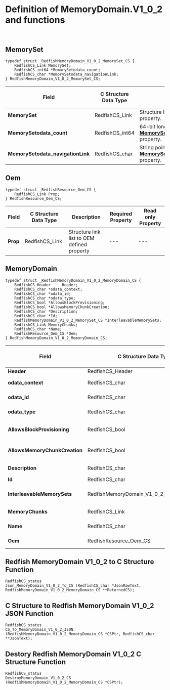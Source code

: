 # Definition of MemoryDomain.V1_0_2 and functions<br><br>

## MemorySet
    typedef struct _RedfishMemoryDomain_V1_0_2_MemorySet_CS {
        RedfishCS_Link MemorySet;
        RedfishCS_int64 *MemorySetodata_count;
        RedfishCS_char *MemorySetodata_navigationLink;
    } RedfishMemoryDomain_V1_0_2_MemorySet_CS;

|Field |C Structure Data Type|Description |Required Property|Read only Property
| ---  | --- | --- | --- | ---
|**MemorySet**|RedfishCS_Link| Structure link list to **MemorySet** property.| No| Yes
|**MemorySetodata_count**|RedfishCS_int64| 64-bit long long interger pointer to **MemorySet@odata.count** property.| No| No
|**MemorySetodata_navigationLink**|RedfishCS_char| String pointer to **MemorySet@odata.navigationLink** property.| No| No


## Oem
    typedef struct _RedfishResource_Oem_CS {
        RedfishCS_Link Prop;
    } RedfishResource_Oem_CS;

|Field |C Structure Data Type|Description |Required Property|Read only Property
| ---  | --- | --- | --- | ---
|**Prop**|RedfishCS_Link| Structure link list to OEM defined property| ---| ---


## MemoryDomain
    typedef struct _RedfishMemoryDomain_V1_0_2_MemoryDomain_CS {
        RedfishCS_Header     Header;
        RedfishCS_char *odata_context;
        RedfishCS_char *odata_id;
        RedfishCS_char *odata_type;
        RedfishCS_bool *AllowsBlockProvisioning;
        RedfishCS_bool *AllowsMemoryChunkCreation;
        RedfishCS_char *Description;
        RedfishCS_char *Id;
        RedfishMemoryDomain_V1_0_2_MemorySet_CS *InterleavableMemorySets;
        RedfishCS_Link MemoryChunks;
        RedfishCS_char *Name;
        RedfishResource_Oem_CS *Oem;
    } RedfishMemoryDomain_V1_0_2_MemoryDomain_CS;

|Field |C Structure Data Type|Description |Required Property|Read only Property
| ---  | --- | --- | --- | ---
|**Header**|RedfishCS_Header|Redfish C structure header|---|---
|**odata_context**|RedfishCS_char| String pointer to **@odata.context** property.| No| No
|**odata_id**|RedfishCS_char| String pointer to **@odata.id** property.| No| No
|**odata_type**|RedfishCS_char| String pointer to **@odata.type** property.| No| No
|**AllowsBlockProvisioning**|RedfishCS_bool| Boolean pointer to **AllowsBlockProvisioning** property.| No| Yes
|**AllowsMemoryChunkCreation**|RedfishCS_bool| Boolean pointer to **AllowsMemoryChunkCreation** property.| No| Yes
|**Description**|RedfishCS_char| String pointer to **Description** property.| No| Yes
|**Id**|RedfishCS_char| String pointer to **Id** property.| Yes| Yes
|**InterleavableMemorySets**|RedfishMemoryDomain_V1_0_2_MemorySet_CS| Structure points to **InterleavableMemorySets** property.| No| No
|**MemoryChunks**|RedfishCS_Link| Structure link list to **MemoryChunks** property.| No| Yes
|**Name**|RedfishCS_char| String pointer to **Name** property.| Yes| Yes
|**Oem**|RedfishResource_Oem_CS| Structure points to **Oem** property.| No| No
## Redfish MemoryDomain V1_0_2 to C Structure Function
    RedfishCS_status
    Json_MemoryDomain_V1_0_2_To_CS (RedfishCS_char *JsonRawText, RedfishMemoryDomain_V1_0_2_MemoryDomain_CS **ReturnedCS);

## C Structure to Redfish MemoryDomain V1_0_2 JSON Function
    RedfishCS_status
    CS_To_MemoryDomain_V1_0_2_JSON (RedfishMemoryDomain_V1_0_2_MemoryDomain_CS *CSPtr, RedfishCS_char **JsonText);

## Destory Redfish MemoryDomain V1_0_2 C Structure Function
    RedfishCS_status
    DestroyMemoryDomain_V1_0_2_CS (RedfishMemoryDomain_V1_0_2_MemoryDomain_CS *CSPtr);

